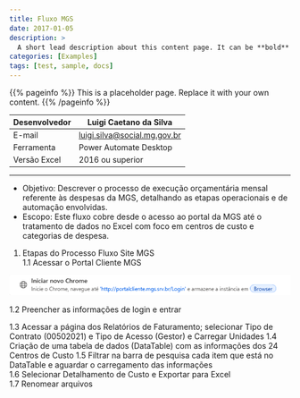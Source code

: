 ```yaml
---
title: Fluxo MGS
date: 2017-01-05
description: >
  A short lead description about this content page. It can be **bold** or _italic_ and can be split over multiple paragraphs.
categories: [Examples]
tags: [test, sample, docs]
---
```


{{% pageinfo %}}
This is a placeholder page. Replace it with your own content.
{{% /pageinfo %}}

| Desenvolvedor     | Luigi Caetano da Silva         |
|-----------|-----------------|
| E-mail   | luigi.silva@social.mg.gov.br    |
| Ferramenta   | Power Automate Desktop   |
| Versão Excel  |    2016 ou superior|
  ----------------
* Objetivo: 
Descrever o processo de execução orçamentária mensal referente às despesas da MGS, detalhando as etapas operacionais e de automação envolvidas. 
* Escopo:
Este fluxo cobre desde o acesso ao portal da MGS até o tratamento de dados no Excel com foco em centros de custo e categorias de despesa. 

1. Etapas do Processo Fluxo Site MGS  
  1.1 Acessar o Portal Cliente MGS

![](assets/images/Chrome.png)

  1.2 Preencher as informações de login e entrar 

  1.3 Acessar a página dos Relatórios de Faturamento; selecionar Tipo de Contrato (00502021) e Tipo de Acesso (Gestor) e Carregar Unidades
  1.4 Criação de uma tabela de dados (DataTable) com as informações dos 24 Centros de Custo 
  1.5 Filtrar na barra de pesquisa cada item que está no DataTable e aguardar o carregamento das informações  
  1.6 Selecionar Detalhamento de Custo e Exportar para Excel  
  1.7 Renomear arquivos 
